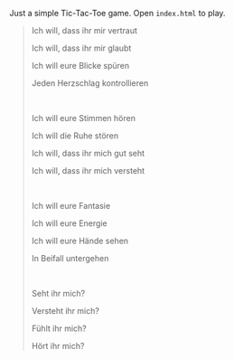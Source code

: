 Just a simple Tic-Tac-Toe game.
Open `index.html` to play.

>Ich will, dass ihr mir vertraut
>
>Ich will, dass ihr mir glaubt
>
>Ich will eure Blicke spüren
>
>Jeden Herzschlag kontrollieren
>
> 
>
>Ich will eure Stimmen hören
>
>Ich will die Ruhe stören
>
>Ich will, dass ihr mich gut seht
>
>Ich will, dass ihr mich versteht
>
> 
>
>Ich will eure Fantasie
>
>Ich will eure Energie
>
>Ich will eure Hände sehen
>
>In Beifall untergehen
>
> 
>
>Seht ihr mich?
>
>Versteht ihr mich?
>
>Fühlt ihr mich?
>
>Hört ihr mich?
